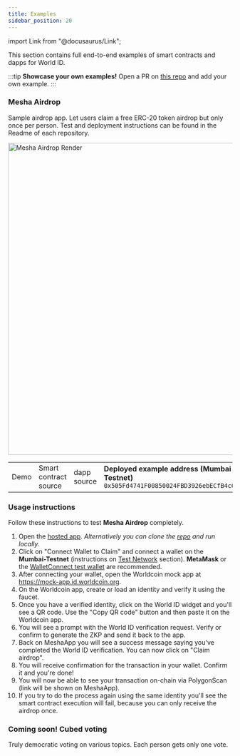 ```yaml
---
title: Examples
sidebar_position: 20
---
```


import Link from "@docusaurus/Link";

This section contains full end-to-end examples of smart contracts and dapps for World ID.

:::tip
**Showcase your own examples!** Open a PR on [this repo](https://github.com/worldcoin/world-id-docs) and add your own example.
:::

### Mesha Airdrop

Sample airdrop app. Let users claim a free ERC-20 token airdrop but only once per person. Test and deployment instructions can be found in the Readme of each repository.

<div className="text--center">
<img src="/img/mesha-airdrop-render.jpg" alt="Mesha Airdrop Render" width="700" />
</div>

<table className="table--center margin-top--lg">
<tr>
<td>
<Link href="https://example.id.worldcoin.org">Demo</Link>
</td>
<td>
<Link href="https://github.com/worldcoin/world-id-example-airdrop">Smart contract source</Link>
</td>
<td>
<Link href="https://github.com/worldcoin/world-id-example-airdrop-dapp">dapp source</Link>
</td>
<td>
<div><b>Deployed example address (<Link to="https://mumbai.polygonscan.com/address/0x505Fd4741F00850024FBD3926ebECfB4c675A9fe">Mumbai Testnet</Link>)</b></div>
<code>0x505Fd4741F00850024FBD3926ebECfB4c675A9fe</code>
</td>
</tr>
</table>

### Usage instructions

Follow these instructions to test **Mesha Airdrop** completely.

1. Open the [hosted app](https://example.id.worldcoin.org). _Alternatively you can clone the [repo](https://github.com/worldcoin/world-id-example-airdrop) and run locally._
2. Click on "Connect Wallet to Claim" and connect a wallet on the **Mumbai-Testnet** (instructions on [Test Network](/docs/about/test-network#chain-test-network) section). **MetaMask** or the [WalletConnect test wallet](https://github.com/WalletConnect/walletconnect-test-wallet) are recommended.
3. After connecting your wallet, open the Worldcoin mock app at https://mock-app.id.worldcoin.org.
4. On the Worldcoin app, create or load an identity and verify it using the faucet.
5. Once you have a verified identity, click on the World ID widget and you'll see a QR code. Use the "Copy QR code" button and then paste it on the Worldcoin app.
6. You will see a prompt with the World ID verification request. Verify or confirm to generate the ZKP and send it back to the app.
7. Back on MeshaApp you will see a success message saying you've completed the World ID verification. You can now click on "Claim airdrop".
8. You will receive confirmation for the transaction in your wallet. Confirm it and you're done!
9. You will now be able to see your transaction on-chain via PolygonScan (link will be shown on MeshaApp).
10. If you try to do the process again using the same identity you'll see the smart contract execution will fail, because you can only receive the airdrop once.

### Coming soon! Cubed voting

Truly democratic voting on various topics. Each person gets only one vote.
